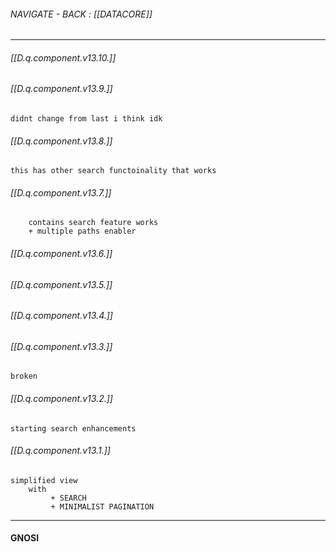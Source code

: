 ###### NAVIGATE - BACK : [[DATACORE]]
------


###### [[D.q.component.v13.10.]]

###### [[D.q.component.v13.9.]]
	didnt change from last i think idk

###### [[D.q.component.v13.8.]]
	this has other search functoinality that works

###### [[D.q.component.v13.7.]]
		contains search feature works
	    + multiple paths enabler

###### [[D.q.component.v13.6.]]

###### [[D.q.component.v13.5.]]

###### [[D.q.component.v13.4.]]

###### [[D.q.component.v13.3.]]
	broken

###### [[D.q.component.v13.2.]]
	starting search enhancements

###### [[D.q.component.v13.1.]]
	simplified view
		with
			 + SEARCH
			 + MINIMALIST PAGINATION


-----
#### GNOSI










